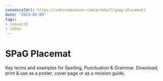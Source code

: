 ```yaml
---
canonicalUrl: https://satscompanion.com/product/spag-placemat/
date: '2023-01-09'
tags:
- research
- inbox
---
```


# SPaG Placemat

Key terms and examples for Spelling, Punctuation & Grammar. Download, print & use as a poster, cover page or as a revision guide.